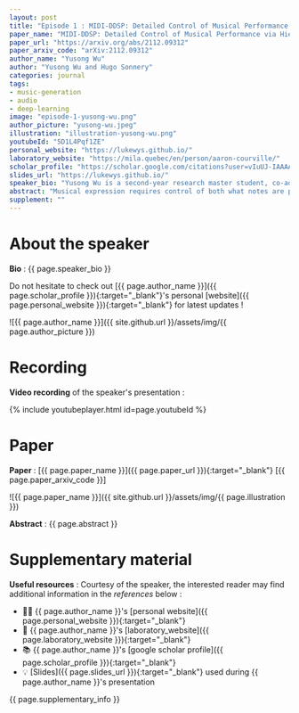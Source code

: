 ```yaml
---
layout: post
title: "Episode 1 : MIDI-DDSP: Detailed Control of Musical Performance via Hierarchical Modeling"
paper_name: "MIDI-DDSP: Detailed Control of Musical Performance via Hierarchical Modeling"
paper_url: "https://arxiv.org/abs/2112.09312"
paper_arxiv_code: "arXiv:2112.09312"
author_name: "Yusong Wu"
author: "Yusong Wu and Hugo Sonnery"
categories: journal
tags: 
- music-generation
- audio
- deep-learning
image: "episode-1-yusong-wu.png"
author_picture: "yusong-wu.jpeg"
illustration: "illustration-yusong-wu.png"
youtubeId: "5D1L4Pqf1ZE"
personal_website: "https://lukewys.github.io/"
laboratory_website: "https://mila.quebec/en/person/aaron-courville/"
scholar_profile: "https://scholar.google.com/citations?user=vIuUJ-IAAAAJ&hl=zh-CN"
slides_url: "https://lukewys.github.io/"
speaker_bio: "Yusong Wu is a second-year research master student, co-advised by Aaron Courville and Chengzhi Anna Huang. Yusong is interested in music generation with deep generative models."
abstract: "Musical expression requires control of both what notes are played, and how they are performed. Conventional audio synthesizers provide detailed expressive controls, but at the cost of realism. Black-box neural audio synthesis and concatenative samplers can produce realistic audio, but have few mechanisms for control. In this work, we introduce MIDI-DDSP, a hierarchical model of musical instruments that enables both realistic neural audio synthesis and detailed user control. Starting from interpretable Differentiable Digital Signal Processing (DDSP) synthesis parameters, we infer musical notes and high-level properties of their expressive performance (such as timbre, vibrato, dynamics, and articulation). This creates a 3-level hierarchy (notes, performance, synthesis) that affords individuals the option to intervene at each level, or utilize trained priors (performance given notes, synthesis given performance) for creative assistance. Through quantitative experiments and listening tests, we demonstrate that this hierarchy can reconstruct high-fidelity audio, accurately predict performance attributes for a note sequence, independently manipulate the attributes of a given performance, and as a complete system, generate realistic audio from a novel note sequence. By utilizing an interpretable hierarchy, with multiple levels of granularity, MIDI-DDSP opens the door to assistive tools to empower individuals across a diverse range of musical experience."
supplement: ""
---
```


# About the speaker

**Bio** : {{ page.speaker_bio }}

Do not hesitate to check out [{{ page.author_name }}]({{ page.scholar_profile }}){:target="_blank"}'s personal [website]({{ page.personal_website }}){:target="_blank"} for latest updates !

![{{ page.author_name }}]({{ site.github.url }}/assets/img/{{ page.author_picture }}) 



# Recording


**Video recording** of the speaker's presentation :

{% include youtubeplayer.html id=page.youtubeId %}



# Paper

**Paper** : [{{ page.paper_name }}]({{ page.paper_url }}){:target="_blank"} [{{ page.paper_arxiv_code }}]

![{{ page.paper_name }}]({{ site.github.url }}/assets/img/{{ page.illustration }})

**Abstract** : {{ page.abstract }}



# Supplementary material

**Useful resources** : Courtesy of the speaker, the interested reader may find additional information in the *references* below :
* 🧑‍🔬 {{ page.author_name }}'s [personal website]({{ page.personal_website }}){:target="_blank"}
* 🏫 {{ page.author_name }}'s [laboratory_website]({{ page.laboratory_website }}){:target="_blank"}
* 📚 {{ page.author_name }}'s [google scholar profile]({{ page.scholar_profile }}){:target="_blank"}
* 💡 [Slides]({{ page.slides_url }}){:target="_blank"} used during {{ page.author_name }}'s presentation

{{ page.supplementary_info }}